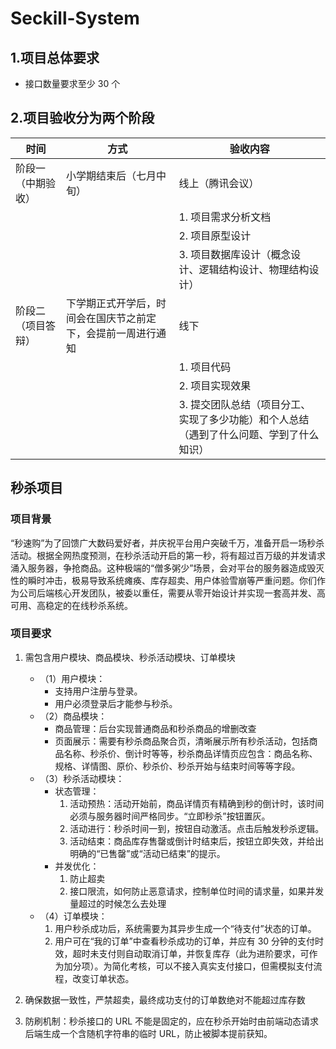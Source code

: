 # Seckill-System

## 1.项目总体要求
- 接口数量要求至少 30 个


## 2.项目验收分为两个阶段
| 时间 | 方式 | 验收内容 |
| --- | --- | --- |
| 阶段一（中期验收） | 小学期结束后（七月中旬） | 线上（腾讯会议） |
|  |  | 1. 项目需求分析文档 |
|  |  | 2. 项目原型设计 |
|  |  | 3. 项目数据库设计（概念设计、逻辑结构设计、物理结构设计） |
| 阶段二（项目答辩） | 下学期正式开学后，时间会在国庆节之前定下，会提前一周进行通知 | 线下 |
|  |  | 1. 项目代码 |
|  |  | 2. 项目实现效果 |
|  |  | 3. 提交团队总结（项目分工、实现了多少功能）和个人总结（遇到了什么问题、学到了什么知识） |

## 秒杀项目
### 项目背景
“秒速购”为了回馈广大数码爱好者，并庆祝平台用户突破千万，准备开启一场秒杀活动。根据全网热度预测，在秒杀活动开启的第一秒，将有超过百万级的并发请求涌入服务器，争抢商品。这种极端的“僧多粥少”场景，会对平台的服务器造成毁灭性的瞬时冲击，极易导致系统瘫痪、库存超卖、用户体验雪崩等严重问题。你们作为公司后端核心开发团队，被委以重任，需要从零开始设计并实现一套高并发、高可用、高稳定的在线秒杀系统。

### 项目要求
1. 需包含用户模块、商品模块、秒杀活动模块、订单模块
   - （1）用户模块：
     - 支持用户注册与登录。
     - 用户必须登录后才能参与秒杀。
   - （2）商品模块：
     - 商品管理：后台实现普通商品和秒杀商品的增删改查
     - 页面展示：需要有秒杀商品聚合页，清晰展示所有秒杀活动，包括商品名称、秒杀价、倒计时等等，秒杀商品详情页应包含：商品名称、规格、详情图、原价、秒杀价、秒杀开始与结束时间等等字段。
   - （3）秒杀活动模块：
     - 状态管理：
       1. 活动预热：活动开始前，商品详情页有精确到秒的倒计时，该时间必须与服务器时间严格同步。“立即秒杀”按钮置灰。
       2. 活动进行：秒杀时间一到，按钮自动激活。点击后触发秒杀逻辑。
       3. 活动结束：商品库存售罄或倒计时结束后，按钮立即失效，并给出明确的“已售罄”或“活动已结束”的提示。
     - 并发优化：
       1. 防止超卖
       2. 接口限流，如何防止恶意请求，控制单位时间的请求量，如果并发量超过的时候怎么去处理
   - （4）订单模块：
     1. 用户秒杀成功后，系统需要为其异步生成一个“待支付”状态的订单。
     2. 用户可在“我的订单”中查看秒杀成功的订单，并应有 30 分钟的支付时效，超时未支付则自动取消订单，并恢复库存（此为进阶要求，可作为加分项）。为简化考核，可以不接入真实支付接口，但需模拟支付流程，改变订单状态。

2. 确保数据一致性，严禁超卖，最终成功支付的订单数绝对不能超过库存数

3. 防刷机制：秒杀接口的 URL 不能是固定的，应在秒杀开始时由前端动态请求后端生成一个含随机字符串的临时 URL，防止被脚本提前获知。

